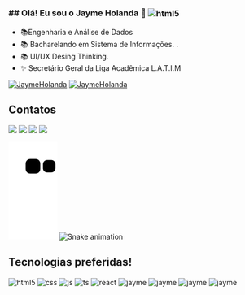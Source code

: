 ### ## Olá! Eu sou o Jayme Holanda 🖖	<img align="center" alt="html5" src="https://img.shields.io/github/followers/JaymeHolanda?style=social" />

- 📚Engenharia e Análise de Dados 
- 📚 Bacharelando em Sistema de Informações. .
- 📚 UI/UX Desing Thinking.
- ✨ Secretário Geral da Liga Acadêmica L.A.T.I.M


  

[![JaymeHolanda](https://github-readme-stats.vercel.app/api?username=JaymeHolanda&theme=radical)](https://github.com/anuraghazra/github-readme-stats)    [![JaymeHolanda](https://github-readme-stats.vercel.app/api/top-langs/?username=JaymeHolanda&hide=html&layout=compact&theme=radical)](https://github.com/anuraghazra/github-readme-stats)



## Contatos

<div> 
  <a href="https://www.instagram.com/dev.jayme/" target="_blank"><img src="https://img.shields.io/badge/-Instagram-%23E4405F?style=for-the-badge&logo=instagram&logoColor=white" target="_blank"></a>
 <a href="https://discord.gg/qCpNaWgN" target="_blank"><img src="https://img.shields.io/badge/Discord-7289DA?style=for-the-badge&logo=discord&logoColor=white" target="_blank"></a> 
  <a href = "mailto:jaymeholanda.dev@gmail.com"><img src="https://img.shields.io/badge/-Gmail-%23333?style=for-the-badge&logo=gmail&logoColor=white" target="_blank"></a>
  <a href="https://www.linkedin.com/in/jayme-holanda-59886b248/" target="_blank"><img src="https://img.shields.io/badge/-LinkedIn-%230077B5?style=for-the-badge&logo=linkedin&logoColor=white" target="_blank"></a> 
 
![Snake animation](https://github.com/rafaballerini/rafaballerini/blob/output/github-contribution-grid-snake.svg) 
  ![Snake animation](https://giffiles.alphacoders.com/214/214388.gif)
 
</div>

##





## Tecnologias preferidas!

<div style="display: inline_block">
  
  <img align="center" alt="html5" src="https://img.shields.io/badge/HTML5-E34F26?style=for-the-badge&logo=html5&logoColor=white" />
  <img align="center" alt="css" src="https://img.shields.io/badge/CSS3-1572B6?style=for-the-badge&logo=css3&logoColor=white" />
  <img align="center" alt="js" src="https://img.shields.io/badge/JavaScript-F7DF1E?style=for-the-badge&logo=javascript&logoColor=black" />
  <img align="center" alt="ts" src="https://img.shields.io/badge/Python-3776AB?style=for-the-badge&logo=python&logoColor=white" />
  <img align="center" alt="react" src="https://img.shields.io/badge/MySQL-00000F?style=for-the-badge&logo=mysql&logoColor=white" />
  <img align="center" alt="jayme" height="30" width="40" src="https://raw.githubusercontent.com/jmnote/z-icons/master/svg/java.svg" style="max-width: 100%;"/>  
  <img align="center" alt="jayme"  src="https://img.shields.io/badge/React-20232A?style=for-the-badge&logo=react&logoColor=61DAFB" style="max-width: 100%;"/> 
  <img align="center" alt="jayme"  src="https://img.shields.io/badge/React_Native-20232A?style=for-the-badge&logo=react&logoColor=61DAFB" style="max-width: 100%;"/>
  <img align="center" alt="jayme"  src="https://img.shields.io/badge/Spring-6DB33F?style=for-the-badge&logo=spring&logoColor=white" style="max-width: 100%;"/>
  
  
  

